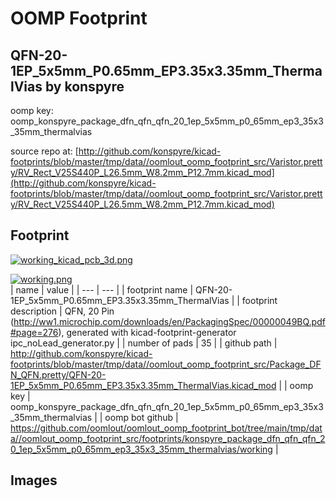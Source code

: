 # OOMP Footprint  
## QFN-20-1EP_5x5mm_P0.65mm_EP3.35x3.35mm_ThermalVias  by konspyre  
  
oomp key: oomp_konspyre_package_dfn_qfn_qfn_20_1ep_5x5mm_p0_65mm_ep3_35x3_35mm_thermalvias  
  
source repo at: [http://github.com/konspyre/kicad-footprints/blob/master/tmp/data//oomlout_oomp_footprint_src/Varistor.pretty/RV_Rect_V25S440P_L26.5mm_W8.2mm_P12.7mm.kicad_mod](http://github.com/konspyre/kicad-footprints/blob/master/tmp/data//oomlout_oomp_footprint_src/Varistor.pretty/RV_Rect_V25S440P_L26.5mm_W8.2mm_P12.7mm.kicad_mod)  
## Footprint  
  
[![working_kicad_pcb_3d.png](working_kicad_pcb_3d_600.png)](working_kicad_pcb_3d.png)  
  
[![working.png](working_600.png)](working.png)  
| name | value | 
| --- | --- | 
| footprint name | QFN-20-1EP_5x5mm_P0.65mm_EP3.35x3.35mm_ThermalVias | 
| footprint description | QFN, 20 Pin (http://ww1.microchip.com/downloads/en/PackagingSpec/00000049BQ.pdf#page=276), generated with kicad-footprint-generator ipc_noLead_generator.py | 
| number of pads | 35 | 
| github path | http://github.com/konspyre/kicad-footprints/blob/master/tmp/data//oomlout_oomp_footprint_src/Package_DFN_QFN.pretty/QFN-20-1EP_5x5mm_P0.65mm_EP3.35x3.35mm_ThermalVias.kicad_mod | 
| oomp key | oomp_konspyre_package_dfn_qfn_qfn_20_1ep_5x5mm_p0_65mm_ep3_35x3_35mm_thermalvias | 
| oomp bot github | https://github.com/oomlout/oomlout_oomp_footprint_bot/tree/main/tmp/data//oomlout_oomp_footprint_src/footprints/konspyre_package_dfn_qfn_qfn_20_1ep_5x5mm_p0_65mm_ep3_35x3_35mm_thermalvias/working | 
## Images  
